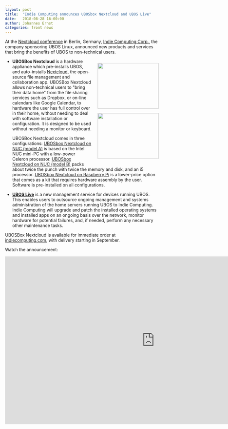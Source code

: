 ```yaml
---
layout: post
title:  "Indie Computing announces UBOSbox Nextcloud and UBOS Live"
date:   2018-08-28 16:00:00
author: Johannes Ernst
categories: front news
---
```


At the <a href="https://nextcloud.com/conf/">Nextcloud conference</a> in Berlin,
Germany, <a href="https://indiecomputing.com/">Indie Computing Corp.</a>, the
company sponsoring UBOS Linux, announced new products and services that bring the
benefits of UBOS to non-technical users.

<div style="float: right; margin: 0 0 10px 20px">
 <p>
  <a href="https://indiecomputing.com/products/ubosbox-nextcloud-on-nuc/">
   <img src="/images/2018-08-23/ubosbox-nextcloud-on-nuc-model-a-on-200x150.jpg" width="200" height="150">
  </a>
 </p>
 <p>
  <a href="https://indiecomputing.com/products/ubosbox-nextcloud-on-raspberrypi/">
   <img src="/images/2018-08-23/ubosbox-nextcloud-on-raspberrypi-on-200x150.jpg" width="200" height="150">
  </a>
 </p>
</div>

* <b>UBOSBox Nextcloud</b> is a hardware appliance which pre-installs UBOS, and auto-installs
  <a href="https://nextcloud.com/">Nextcloud</a>, the open-source file management and
  collaboration app. UBOSBox Nextcloud allows non-technical users to "bring their data home"
  from the file sharing services such as Dropbox, or on-line calendars like Google Calendar,
  to hardware the user has full control over in their home, without needing to deal with
  software installation or configuration. It is designed to be used without needing a
  monitor or keyboard.

  UBOSBox Nextcloud comes in three configurations:
  <a href="https://indiecomputing.com/products/ubosbox-nextcloud-on-nuc/">UBOSbox Nextcloud
  on NUC (model A)</a> is based on the Intel NUC mini-PC with a low-power Celeron processor.
  <a href="https://indiecomputing.com/products/ubosbox-nextcloud-on-nuc/">UBOSbox Nextcloud
  on NUC (model B)</a> packs about twice the punch with twice the memory and
  disk, and an i5 processor.
  <a href="https://indiecomputing.com/products/ubosbox-nextcloud-on-raspberrypi/">UBOSbox
  Nextcloud on Raspberry Pi</a> is a lower-price option that comes as a kit that requires
  hardware assembly by the user. Software is pre-installed on all configurations.

* <a href="https://indiecomputing.com/products/ubos-live/"><b>UBOS Live</b></a> is a new
  management service for devices running UBOS. This enables users to outsource ongoing
  management and systems administration of the home servers running UBOS to Indie Computing.
  Indie Computing will upgrade and patch the installed operating systems and installed apps
  on an ongoing basis over the network, monitor hardware for potential failures, and, if
  needed, perform any necessary other maintenance tasks.

UBOSBox Nextcloud is available for immediate order at
<a href="https://indiecomputing.com/">indiecomputing.com</a>, with delivery starting
in September.

Watch the announcement:

<iframe width="980" height="550" src="https://www.youtube.com/embed/7HOKwZ-IWqk" frameborder="0" allow="autoplay; encrypted-media" allowfullscreen></iframe>
